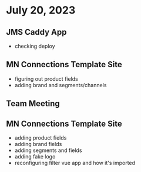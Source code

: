 # July 20, 2023

## JMS Caddy App
- checking deploy

## MN Connections Template Site
- figuring out product fields
- adding brand and segments/channels

## Team Meeting

## MN Connections Template Site
- adding product fields
- adding brand fields
- adding segments and fields
- adding fake logo
- reconfiguring filter vue app and how it's imported